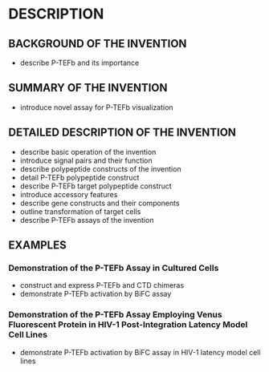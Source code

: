 # DESCRIPTION

## BACKGROUND OF THE INVENTION

- describe P-TEFb and its importance

## SUMMARY OF THE INVENTION

- introduce novel assay for P-TEFb visualization

## DETAILED DESCRIPTION OF THE INVENTION

- describe basic operation of the invention
- introduce signal pairs and their function
- describe polypeptide constructs of the invention
- detail P-TEFb polypeptide construct
- describe P-TEFb target polypeptide construct
- introduce accessory features
- describe gene constructs and their components
- outline transformation of target cells
- describe P-TEFb assays of the invention

## EXAMPLES

### Demonstration of the P-TEFb Assay in Cultured Cells

- construct and express P-TEFb and CTD chimeras
- demonstrate P-TEFb activation by BiFC assay

### Demonstration of the P-TEFb Assay Employing Venus Fluorescent Protein in HIV-1 Post-Integration Latency Model Cell Lines

- demonstrate P-TEFb activation by BiFC assay in HIV-1 latency model cell lines

